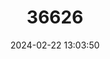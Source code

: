 ---
title: "36626"
category: "Aglaia heterotricha"
draft: false
date: 2024-02-22 13:03:50
languages:
  Tonga (Tonga Islands): ["langakali vao"]
---